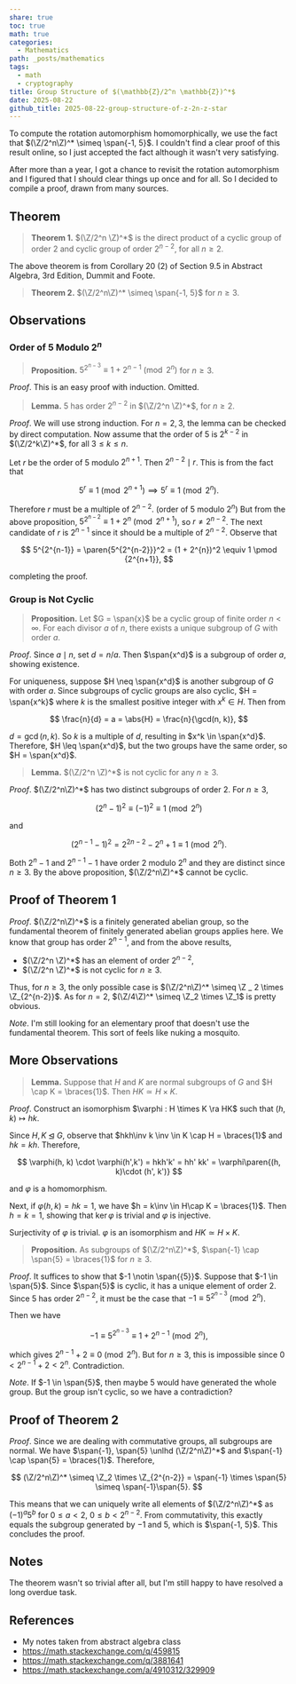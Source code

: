 ```yaml
---
share: true
toc: true
math: true
categories:
  - Mathematics
path: _posts/mathematics
tags:
  - math
  - cryptography
title: Group Structure of $(\mathbb{Z}/2^n \mathbb{Z})^*$
date: 2025-08-22
github_title: 2025-08-22-group-structure-of-z-2n-z-star
---
```


To compute the rotation automorphism homomorphically, we use the fact that $(\Z/2^n\Z)^* \simeq \span{-1, 5}$. I couldn't find a clear proof of this result online, so I just accepted the fact although it wasn't very satisfying.

After more than a year, I got a chance to revisit the rotation automorphism and I figured that I should clear things up once and for all. So I decided to compile a proof, drawn from many sources.

## Theorem

> **Theorem 1.** $(\Z/2^n \Z)^*$ is the direct product of a cyclic group of order $2$ and cyclic group of order $2^{n-2}$, for all $n \geq 2$.

The above theorem is from Corollary 20 (2) of Section 9.5 in Abstract Algebra, 3rd Edition, Dummit and Foote.

> **Theorem 2.** $(\Z/2^n\Z)^* \simeq \span{-1, 5}$ for $n \geq 3$.

## Observations

### Order of $5$ Modulo $2^n$

> **Proposition.** $5^{2^{n-3}} \equiv 1 + 2^{n-1} \pmod {2^n}$ for $n \geq 3$.

*Proof*. This is an easy proof with induction. Omitted.

> **Lemma.** $5$ has order $2^{n-2}$ in $(\Z/2^n \Z)^*$, for $n \geq 2$.

*Proof*. We will use strong induction. For $n = 2, 3$, the lemma can be checked by direct computation. Now assume that the order of $5$ is $2^{k-2}$ in $(\Z/2^k\Z)^*$, for all $3 \leq k \leq n$.

Let $r$ be the order of $5$ modulo $2^{n+1}$. Then $2^{n-2} \mid r$. This is from the fact that

$$
5^r \equiv 1 \pmod {2^{n+1}} \implies 5^r \equiv 1 \pmod {2^n}.
$$

Therefore $r$ must be a multiple of $2^{n-2}$. (order of $5$ modulo $2^n$) But from the above proposition, $5^{2^{n-2}} \equiv 1 + 2^n \pmod {2^{n+1}}$, so $r \neq 2^{n-2}$. The next candidate of $r$ is $2^{n-1}$ since it should be a multiple of $2^{n-2}$. Observe that

$$
5^{2^{n-1}} = \paren{5^{2^{n-2}}}^2 = (1 + 2^{n})^2 \equiv 1 \pmod {2^{n+1}},
$$

completing the proof.

### Group is Not Cyclic

> **Proposition.** Let $G = \span{x}$ be a cyclic group of finite order $n < \infty$. For each divisor $a$ of $n$, there exists a unique subgroup of $G$ with order $a$.

*Proof*. Since $a \mid n$, set $d = n /a$. Then $\span{x^d}$ is a subgroup of order $a$, showing existence.

For uniqueness, suppose $H \neq \span{x^d}$ is another subgroup of $G$ with order $a$. Since subgroups of cyclic groups are also cyclic, $H = \span{x^k}$ where $k$ is the smallest positive integer with $x^k \in H$. Then from

$$
\frac{n}{d} = a = \abs{H} = \frac{n}{\gcd(n, k)},
$$

$d = \gcd(n, k)$. So $k$ is a multiple of $d$, resulting in $x^k \in \span{x^d}$. Therefore, $H \leq \span{x^d}$, but the two groups have the same order, so $H = \span{x^d}$.

> **Lemma.** $(\Z/2^n \Z)^*$ is not cyclic for any $n \geq 3$.

*Proof*. $(\Z/2^n\Z)^*$ has two distinct subgroups of order $2$. For $n \geq 3$,

$$
(2^n - 1)^2 \equiv (-1)^2 \equiv 1 \pmod {2^n}
$$

and

$$
(2^{n-1}-1)^2 = 2^{2n-2} - 2^n + 1 \equiv 1 \pmod {2^n}.
$$

Both $2^n-1$ and $2^{n-1} - 1$ have order $2$ modulo $2^n$ and they are distinct since $n \geq 3$. By the above proposition, $(\Z/2^n\Z)^*$ cannot be cyclic.

## Proof of Theorem 1

*Proof*. $(\Z/2^n\Z)^*$ is a finitely generated abelian group, so the fundamental theorem of finitely generated abelian groups applies here. We know that group has order $2^{n-1}$, and from the above results,

- $(\Z/2^n \Z)^*$ has an element of order $2^{n-2}$,
- $(\Z/2^n \Z)^*$ is not cyclic for $n \geq 3$.

Thus, for $n \geq 3$, the only possible case is $(\Z/2^n\Z)^* \simeq \Z _ 2 \times \Z_{2^{n-2}}$. As for $n = 2$, $(\Z/4\Z)^* \simeq \Z_2 \times \Z_1$ is pretty obvious.

*Note*. I'm still looking for an elementary proof that doesn't use the fundamental theorem. This sort of feels like nuking a mosquito.

## More Observations

> **Lemma.** Suppose that $H$ and $K$ are normal subgroups of $G$ and $H \cap K = \braces{1}$. Then $HK \simeq H \times K$.

*Proof*. Construct an isomorphism $\varphi : H \times K \ra HK$ such that $(h, k) \mapsto hk$.

Since $H, K \unlhd G$, observe that $hkh\inv k \inv \in K \cap H = \braces{1}$ and $hk = kh$. Therefore,

$$
\varphi(h, k) \cdot \varphi(h',k') = hkh'k' = hh' kk' = \varphi\paren{(h, k)\cdot (h', k')}
$$

and $\varphi$ is a homomorphism.

Next, if $\varphi(h, k) = hk = 1$, we have $h = k\inv \in H\cap K = \braces{1}$. Then $h = k = 1$, showing that $\ker \varphi$ is trivial and $\varphi$ is injective.

Surjectivity of $\varphi$ is trivial. $\varphi$ is an isomorphism and $HK \simeq H \times K$.

> **Proposition.** As subgroups of $(\Z/2^n\Z)^*$, $\span{-1} \cap \span{5} = \braces{1}$ for $n \geq 3$.

*Proof*. It suffices to show that $-1 \notin \span{{5}}$. Suppose that $-1 \in \span{5}$. Since $\span{5}$ is cyclic, it has a unique element of order $2$. Since $5$ has order $2^{n-2}$, it must be the case that $-1 \equiv 5^{2^{n-3}} \pmod {2^n}$.

Then we have

$$
-1 \equiv 5^{2^{n-3}} \equiv 1 + 2^{n-1} \pmod {2^n},
$$

which gives $2^{n-1} + 2 \equiv 0 \pmod {2^n}$. But for $n \geq 3$, this is impossible since $0 < 2^{n-1} + 2 < 2^n$. Contradiction.

*Note*. If $-1 \in \span{5}$, then maybe $5$ would have generated the whole group. But the group isn't cyclic, so we have a contradiction?

## Proof of Theorem 2

*Proof*. Since we are dealing with commutative groups, all subgroups are normal. We have $\span{-1}, \span{5} \unlhd (\Z/2^n\Z)^*$ and $\span{-1} \cap \span{5} = \braces{1}$. Therefore,

$$
(\Z/2^n\Z)^* \simeq \Z_2 \times \Z_{2^{n-2}} = \span{-1} \times \span{5} \simeq \span{-1}\span{5}.
$$

This means that we can uniquely write all elements of $(\Z/2^n\Z)^*$ as $(-1)^a 5^b$ for ${} 0 \leq a < 2 {}$, $0 \leq b < 2^{n-2}$. From commutativity, this exactly equals the subgroup generated by $-1$ and $5$, which is $\span{-1, 5}$. This concludes the proof.

## Notes

The theorem wasn't so trivial after all, but I'm still happy to have resolved a long overdue task.

## References

- My notes taken from abstract algebra class
- https://math.stackexchange.com/q/459815
- https://math.stackexchange.com/q/3881641
- https://math.stackexchange.com/a/4910312/329909
